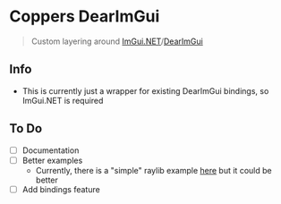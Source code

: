 # Coppers DearImGui

> Custom layering around [ImGui.NET](https://github.com/ImGuiNET/ImGui.NET)/[DearImGui](https://github.com/ocornut/imgui)

## Info
- This is currently just a wrapper for existing DearImGui bindings, so ImGui.NET is required

## To Do
- [ ] Documentation
- [ ] Better examples
  - Currently, there is a "simple" raylib example [here](CopperDevs.DearImGui.Example.Raylib) but it could be better
- [ ] Add bindings feature
